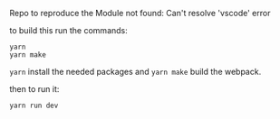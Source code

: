 Repo to reproduce the  Module not found: Can't resolve 'vscode' error

to build this run the commands:

```
yarn
yarn make
```

`yarn` install the needed packages and `yarn make` build the webpack.

then to run it:

```
yarn run dev
```